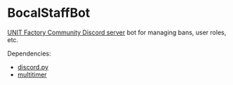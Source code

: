 # BocalStaffBot

[UNIT Factory Community Discord server](https://discord.gg/a6NVNEn) bot for managing bans, user roles, etc.

Dependencies:
- [discord.py](https://pypi.org/project/discord.py/)
- [multitimer](https://github.com/joshburnett/multitimer/)
